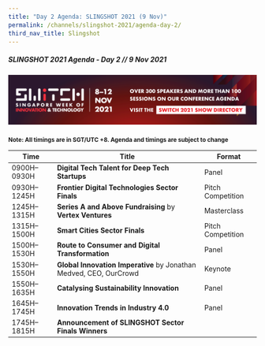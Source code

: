 ```yaml
---
title: "Day 2 Agenda: SLINGSHOT 2021 (9 Nov)"
permalink: /channels/slingshot-2021/agenda-day-2/
third_nav_title: Slingshot
---
```

##### SLINGSHOT 2021 Agenda - Day 2 // 9 Nov 2021

[![SWITCH 2021 Show Directory](/images/Platform_Banner_SWITCH_2021_Show_Directory_var_2.png)](https://directory.switchsg.org)

<sub>**Note: All timings are in SGT/UTC +8. Agenda and timings are subject to change**</sub>

| Time | Title | Format |
| -------- | -------- | -------- |
| 0900H–0930H     | **Digital Tech Talent for Deep Tech Startups**     | Panel     |
| 0930H–1245H     | **Frontier Digital Technologies Sector Finals**    | Pitch Competition     |
| 1245H–1315H    | **Series A and Above Fundraising** by **Vertex Ventures**       | Masterclass     |
| 1315H–1500H     | **Smart Cities Sector Finals**     | Pitch Competition     |
| 1500H–1530H     | **Route to Consumer and Digital Transformation**      | Panel     |
| 1530H–1550H     | **Global Innovation Imperative** by Jonathan Medved, CEO, OurCrowd      | Keynote     |
| 1550H–1635H     | **Catalysing Sustainability Innovation**       | Panel     |
| 1645H–1745H     | **Innovation Trends in Industry 4.0**       | Panel     |
| 1745H–1815H     | **Announcement of SLINGSHOT Sector Finals Winners**      |      |